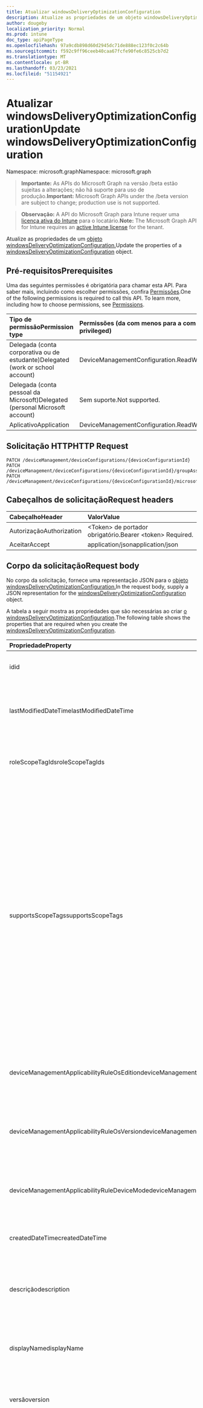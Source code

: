 ```yaml
---
title: Atualizar windowsDeliveryOptimizationConfiguration
description: Atualize as propriedades de um objeto windowsDeliveryOptimizationConfiguration.
author: dougeby
localization_priority: Normal
ms.prod: intune
doc_type: apiPageType
ms.openlocfilehash: 97a9cdb898d60d2945dc71de888ec123f0c2c64b
ms.sourcegitcommit: f592c9ff96ceeb40caa67fcfe90fe6c8525cb7d2
ms.translationtype: MT
ms.contentlocale: pt-BR
ms.lasthandoff: 03/23/2021
ms.locfileid: "51154921"
---
```

# <a name="update-windowsdeliveryoptimizationconfiguration"></a><span data-ttu-id="a16ee-103">Atualizar windowsDeliveryOptimizationConfiguration</span><span class="sxs-lookup"><span data-stu-id="a16ee-103">Update windowsDeliveryOptimizationConfiguration</span></span>

<span data-ttu-id="a16ee-104">Namespace: microsoft.graph</span><span class="sxs-lookup"><span data-stu-id="a16ee-104">Namespace: microsoft.graph</span></span>

> <span data-ttu-id="a16ee-105">**Importante:** As APIs do Microsoft Graph na versão /beta estão sujeitas a alterações; não há suporte para uso de produção.</span><span class="sxs-lookup"><span data-stu-id="a16ee-105">**Important:** Microsoft Graph APIs under the /beta version are subject to change; production use is not supported.</span></span>

> <span data-ttu-id="a16ee-106">**Observação:** A API do Microsoft Graph para Intune requer uma [licença ativa do Intune](https://go.microsoft.com/fwlink/?linkid=839381) para o locatário.</span><span class="sxs-lookup"><span data-stu-id="a16ee-106">**Note:** The Microsoft Graph API for Intune requires an [active Intune license](https://go.microsoft.com/fwlink/?linkid=839381) for the tenant.</span></span>

<span data-ttu-id="a16ee-107">Atualize as propriedades de um [objeto windowsDeliveryOptimizationConfiguration.](../resources/intune-deviceconfig-windowsdeliveryoptimizationconfiguration.md)</span><span class="sxs-lookup"><span data-stu-id="a16ee-107">Update the properties of a [windowsDeliveryOptimizationConfiguration](../resources/intune-deviceconfig-windowsdeliveryoptimizationconfiguration.md) object.</span></span>

## <a name="prerequisites"></a><span data-ttu-id="a16ee-108">Pré-requisitos</span><span class="sxs-lookup"><span data-stu-id="a16ee-108">Prerequisites</span></span>
<span data-ttu-id="a16ee-p101">Uma das seguintes permissões é obrigatória para chamar esta API. Para saber mais, incluindo como escolher permissões, confira [Permissões](/graph/permissions-reference).</span><span class="sxs-lookup"><span data-stu-id="a16ee-p101">One of the following permissions is required to call this API. To learn more, including how to choose permissions, see [Permissions](/graph/permissions-reference).</span></span>

|<span data-ttu-id="a16ee-111">Tipo de permissão</span><span class="sxs-lookup"><span data-stu-id="a16ee-111">Permission type</span></span>|<span data-ttu-id="a16ee-112">Permissões (da com menos para a com mais privilégios)</span><span class="sxs-lookup"><span data-stu-id="a16ee-112">Permissions (from least to most privileged)</span></span>|
|:---|:---|
|<span data-ttu-id="a16ee-113">Delegada (conta corporativa ou de estudante)</span><span class="sxs-lookup"><span data-stu-id="a16ee-113">Delegated (work or school account)</span></span>|<span data-ttu-id="a16ee-114">DeviceManagementConfiguration.ReadWrite.All</span><span class="sxs-lookup"><span data-stu-id="a16ee-114">DeviceManagementConfiguration.ReadWrite.All</span></span>|
|<span data-ttu-id="a16ee-115">Delegada (conta pessoal da Microsoft)</span><span class="sxs-lookup"><span data-stu-id="a16ee-115">Delegated (personal Microsoft account)</span></span>|<span data-ttu-id="a16ee-116">Sem suporte.</span><span class="sxs-lookup"><span data-stu-id="a16ee-116">Not supported.</span></span>|
|<span data-ttu-id="a16ee-117">Aplicativo</span><span class="sxs-lookup"><span data-stu-id="a16ee-117">Application</span></span>|<span data-ttu-id="a16ee-118">DeviceManagementConfiguration.ReadWrite.All</span><span class="sxs-lookup"><span data-stu-id="a16ee-118">DeviceManagementConfiguration.ReadWrite.All</span></span>|

## <a name="http-request"></a><span data-ttu-id="a16ee-119">Solicitação HTTP</span><span class="sxs-lookup"><span data-stu-id="a16ee-119">HTTP Request</span></span>
<!-- {
  "blockType": "ignored"
}
-->
``` http
PATCH /deviceManagement/deviceConfigurations/{deviceConfigurationId}
PATCH /deviceManagement/deviceConfigurations/{deviceConfigurationId}/groupAssignments/{deviceConfigurationGroupAssignmentId}/deviceConfiguration
PATCH /deviceManagement/deviceConfigurations/{deviceConfigurationId}/microsoft.graph.windowsDomainJoinConfiguration/networkAccessConfigurations/{deviceConfigurationId}
```

## <a name="request-headers"></a><span data-ttu-id="a16ee-120">Cabeçalhos de solicitação</span><span class="sxs-lookup"><span data-stu-id="a16ee-120">Request headers</span></span>
|<span data-ttu-id="a16ee-121">Cabeçalho</span><span class="sxs-lookup"><span data-stu-id="a16ee-121">Header</span></span>|<span data-ttu-id="a16ee-122">Valor</span><span class="sxs-lookup"><span data-stu-id="a16ee-122">Value</span></span>|
|:---|:---|
|<span data-ttu-id="a16ee-123">Autorização</span><span class="sxs-lookup"><span data-stu-id="a16ee-123">Authorization</span></span>|<span data-ttu-id="a16ee-124">&lt;Token&gt; de portador obrigatório.</span><span class="sxs-lookup"><span data-stu-id="a16ee-124">Bearer &lt;token&gt; Required.</span></span>|
|<span data-ttu-id="a16ee-125">Aceitar</span><span class="sxs-lookup"><span data-stu-id="a16ee-125">Accept</span></span>|<span data-ttu-id="a16ee-126">application/json</span><span class="sxs-lookup"><span data-stu-id="a16ee-126">application/json</span></span>|

## <a name="request-body"></a><span data-ttu-id="a16ee-127">Corpo da solicitação</span><span class="sxs-lookup"><span data-stu-id="a16ee-127">Request body</span></span>
<span data-ttu-id="a16ee-128">No corpo da solicitação, fornece uma representação JSON para o [objeto windowsDeliveryOptimizationConfiguration.](../resources/intune-deviceconfig-windowsdeliveryoptimizationconfiguration.md)</span><span class="sxs-lookup"><span data-stu-id="a16ee-128">In the request body, supply a JSON representation for the [windowsDeliveryOptimizationConfiguration](../resources/intune-deviceconfig-windowsdeliveryoptimizationconfiguration.md) object.</span></span>

<span data-ttu-id="a16ee-129">A tabela a seguir mostra as propriedades que são necessárias ao criar [o windowsDeliveryOptimizationConfiguration](../resources/intune-deviceconfig-windowsdeliveryoptimizationconfiguration.md).</span><span class="sxs-lookup"><span data-stu-id="a16ee-129">The following table shows the properties that are required when you create the [windowsDeliveryOptimizationConfiguration](../resources/intune-deviceconfig-windowsdeliveryoptimizationconfiguration.md).</span></span>

|<span data-ttu-id="a16ee-130">Propriedade</span><span class="sxs-lookup"><span data-stu-id="a16ee-130">Property</span></span>|<span data-ttu-id="a16ee-131">Tipo</span><span class="sxs-lookup"><span data-stu-id="a16ee-131">Type</span></span>|<span data-ttu-id="a16ee-132">Descrição</span><span class="sxs-lookup"><span data-stu-id="a16ee-132">Description</span></span>|
|:---|:---|:---|
|<span data-ttu-id="a16ee-133">id</span><span class="sxs-lookup"><span data-stu-id="a16ee-133">id</span></span>|<span data-ttu-id="a16ee-134">Cadeia de caracteres</span><span class="sxs-lookup"><span data-stu-id="a16ee-134">String</span></span>|<span data-ttu-id="a16ee-135">Chave da entidade.</span><span class="sxs-lookup"><span data-stu-id="a16ee-135">Key of the entity.</span></span> <span data-ttu-id="a16ee-136">Herdada de [deviceConfiguration](../resources/intune-shared-deviceconfiguration.md)</span><span class="sxs-lookup"><span data-stu-id="a16ee-136">Inherited from [deviceConfiguration](../resources/intune-shared-deviceconfiguration.md)</span></span>|
|<span data-ttu-id="a16ee-137">lastModifiedDateTime</span><span class="sxs-lookup"><span data-stu-id="a16ee-137">lastModifiedDateTime</span></span>|<span data-ttu-id="a16ee-138">DateTimeOffset</span><span class="sxs-lookup"><span data-stu-id="a16ee-138">DateTimeOffset</span></span>|<span data-ttu-id="a16ee-139">DateTime da última modificação do objeto.</span><span class="sxs-lookup"><span data-stu-id="a16ee-139">DateTime the object was last modified.</span></span> <span data-ttu-id="a16ee-140">Herdada de [deviceConfiguration](../resources/intune-shared-deviceconfiguration.md)</span><span class="sxs-lookup"><span data-stu-id="a16ee-140">Inherited from [deviceConfiguration](../resources/intune-shared-deviceconfiguration.md)</span></span>|
|<span data-ttu-id="a16ee-141">roleScopeTagIds</span><span class="sxs-lookup"><span data-stu-id="a16ee-141">roleScopeTagIds</span></span>|<span data-ttu-id="a16ee-142">Coleção de cadeias de caracteres</span><span class="sxs-lookup"><span data-stu-id="a16ee-142">String collection</span></span>|<span data-ttu-id="a16ee-143">Lista de marcas de escopo para esta instância entity.</span><span class="sxs-lookup"><span data-stu-id="a16ee-143">List of Scope Tags for this Entity instance.</span></span> <span data-ttu-id="a16ee-144">Herdada de [deviceConfiguration](../resources/intune-shared-deviceconfiguration.md)</span><span class="sxs-lookup"><span data-stu-id="a16ee-144">Inherited from [deviceConfiguration](../resources/intune-shared-deviceconfiguration.md)</span></span>|
|<span data-ttu-id="a16ee-145">supportsScopeTags</span><span class="sxs-lookup"><span data-stu-id="a16ee-145">supportsScopeTags</span></span>|<span data-ttu-id="a16ee-146">Booleano</span><span class="sxs-lookup"><span data-stu-id="a16ee-146">Boolean</span></span>|<span data-ttu-id="a16ee-147">Indica se a Configuração de Dispositivo subjacente dá suporte ou não à atribuição de marcas de escopo.</span><span class="sxs-lookup"><span data-stu-id="a16ee-147">Indicates whether or not the underlying Device Configuration supports the assignment of scope tags.</span></span> <span data-ttu-id="a16ee-148">A atribuição à propriedade ScopeTags não é permitida quando esse valor é falso e as entidades não estarão visíveis para usuários com escopo.</span><span class="sxs-lookup"><span data-stu-id="a16ee-148">Assigning to the ScopeTags property is not allowed when this value is false and entities will not be visible to scoped users.</span></span> <span data-ttu-id="a16ee-149">Isso ocorre para políticas herdadas criadas no Silverlight e podem ser resolvidas excluindo e recriando a política no Portal do Azure.</span><span class="sxs-lookup"><span data-stu-id="a16ee-149">This occurs for Legacy policies created in Silverlight and can be resolved by deleting and recreating the policy in the Azure Portal.</span></span> <span data-ttu-id="a16ee-150">Essa propriedade é somente leitura.</span><span class="sxs-lookup"><span data-stu-id="a16ee-150">This property is read-only.</span></span> <span data-ttu-id="a16ee-151">Herdada de [deviceConfiguration](../resources/intune-shared-deviceconfiguration.md)</span><span class="sxs-lookup"><span data-stu-id="a16ee-151">Inherited from [deviceConfiguration](../resources/intune-shared-deviceconfiguration.md)</span></span>|
|<span data-ttu-id="a16ee-152">deviceManagementApplicabilityRuleOsEdition</span><span class="sxs-lookup"><span data-stu-id="a16ee-152">deviceManagementApplicabilityRuleOsEdition</span></span>|[<span data-ttu-id="a16ee-153">deviceManagementApplicabilityRuleOsEdition</span><span class="sxs-lookup"><span data-stu-id="a16ee-153">deviceManagementApplicabilityRuleOsEdition</span></span>](../resources/intune-deviceconfig-devicemanagementapplicabilityruleosedition.md)|<span data-ttu-id="a16ee-154">A aplicabilidade da edição do sistema operacional para esta Política.</span><span class="sxs-lookup"><span data-stu-id="a16ee-154">The OS edition applicability for this Policy.</span></span> <span data-ttu-id="a16ee-155">Herdada de [deviceConfiguration](../resources/intune-shared-deviceconfiguration.md)</span><span class="sxs-lookup"><span data-stu-id="a16ee-155">Inherited from [deviceConfiguration](../resources/intune-shared-deviceconfiguration.md)</span></span>|
|<span data-ttu-id="a16ee-156">deviceManagementApplicabilityRuleOsVersion</span><span class="sxs-lookup"><span data-stu-id="a16ee-156">deviceManagementApplicabilityRuleOsVersion</span></span>|[<span data-ttu-id="a16ee-157">deviceManagementApplicabilityRuleOsVersion</span><span class="sxs-lookup"><span data-stu-id="a16ee-157">deviceManagementApplicabilityRuleOsVersion</span></span>](../resources/intune-deviceconfig-devicemanagementapplicabilityruleosversion.md)|<span data-ttu-id="a16ee-158">A regra de aplicabilidade da versão do sistema operacional para esta Política.</span><span class="sxs-lookup"><span data-stu-id="a16ee-158">The OS version applicability rule for this Policy.</span></span> <span data-ttu-id="a16ee-159">Herdada de [deviceConfiguration](../resources/intune-shared-deviceconfiguration.md)</span><span class="sxs-lookup"><span data-stu-id="a16ee-159">Inherited from [deviceConfiguration](../resources/intune-shared-deviceconfiguration.md)</span></span>|
|<span data-ttu-id="a16ee-160">deviceManagementApplicabilityRuleDeviceMode</span><span class="sxs-lookup"><span data-stu-id="a16ee-160">deviceManagementApplicabilityRuleDeviceMode</span></span>|[<span data-ttu-id="a16ee-161">deviceManagementApplicabilityRuleDeviceMode</span><span class="sxs-lookup"><span data-stu-id="a16ee-161">deviceManagementApplicabilityRuleDeviceMode</span></span>](../resources/intune-deviceconfig-devicemanagementapplicabilityruledevicemode.md)|<span data-ttu-id="a16ee-162">A regra de aplicabilidade do modo de dispositivo para esta Política.</span><span class="sxs-lookup"><span data-stu-id="a16ee-162">The device mode applicability rule for this Policy.</span></span> <span data-ttu-id="a16ee-163">Herdada de [deviceConfiguration](../resources/intune-shared-deviceconfiguration.md)</span><span class="sxs-lookup"><span data-stu-id="a16ee-163">Inherited from [deviceConfiguration](../resources/intune-shared-deviceconfiguration.md)</span></span>|
|<span data-ttu-id="a16ee-164">createdDateTime</span><span class="sxs-lookup"><span data-stu-id="a16ee-164">createdDateTime</span></span>|<span data-ttu-id="a16ee-165">DateTimeOffset</span><span class="sxs-lookup"><span data-stu-id="a16ee-165">DateTimeOffset</span></span>|<span data-ttu-id="a16ee-166">DateTime em que o objeto foi criado.</span><span class="sxs-lookup"><span data-stu-id="a16ee-166">DateTime the object was created.</span></span> <span data-ttu-id="a16ee-167">Herdada de [deviceConfiguration](../resources/intune-shared-deviceconfiguration.md)</span><span class="sxs-lookup"><span data-stu-id="a16ee-167">Inherited from [deviceConfiguration](../resources/intune-shared-deviceconfiguration.md)</span></span>|
|<span data-ttu-id="a16ee-168">descrição</span><span class="sxs-lookup"><span data-stu-id="a16ee-168">description</span></span>|<span data-ttu-id="a16ee-169">Cadeia de caracteres</span><span class="sxs-lookup"><span data-stu-id="a16ee-169">String</span></span>|<span data-ttu-id="a16ee-170">O administrador forneceu a descrição da Configuração do dispositivo.</span><span class="sxs-lookup"><span data-stu-id="a16ee-170">Admin provided description of the Device Configuration.</span></span> <span data-ttu-id="a16ee-171">Herdada de [deviceConfiguration](../resources/intune-shared-deviceconfiguration.md)</span><span class="sxs-lookup"><span data-stu-id="a16ee-171">Inherited from [deviceConfiguration](../resources/intune-shared-deviceconfiguration.md)</span></span>|
|<span data-ttu-id="a16ee-172">displayName</span><span class="sxs-lookup"><span data-stu-id="a16ee-172">displayName</span></span>|<span data-ttu-id="a16ee-173">Cadeia de caracteres</span><span class="sxs-lookup"><span data-stu-id="a16ee-173">String</span></span>|<span data-ttu-id="a16ee-174">O administrador forneceu o nome da Configuração do dispositivo.</span><span class="sxs-lookup"><span data-stu-id="a16ee-174">Admin provided name of the device configuration.</span></span> <span data-ttu-id="a16ee-175">Herdada de [deviceConfiguration](../resources/intune-shared-deviceconfiguration.md)</span><span class="sxs-lookup"><span data-stu-id="a16ee-175">Inherited from [deviceConfiguration](../resources/intune-shared-deviceconfiguration.md)</span></span>|
|<span data-ttu-id="a16ee-176">versão</span><span class="sxs-lookup"><span data-stu-id="a16ee-176">version</span></span>|<span data-ttu-id="a16ee-177">Int32</span><span class="sxs-lookup"><span data-stu-id="a16ee-177">Int32</span></span>|<span data-ttu-id="a16ee-178">Versão da configuração do dispositivo.</span><span class="sxs-lookup"><span data-stu-id="a16ee-178">Version of the device configuration.</span></span> <span data-ttu-id="a16ee-179">Herdada de [deviceConfiguration](../resources/intune-shared-deviceconfiguration.md)</span><span class="sxs-lookup"><span data-stu-id="a16ee-179">Inherited from [deviceConfiguration](../resources/intune-shared-deviceconfiguration.md)</span></span>|
|<span data-ttu-id="a16ee-180">deliveryOptimizationMode</span><span class="sxs-lookup"><span data-stu-id="a16ee-180">deliveryOptimizationMode</span></span>|[<span data-ttu-id="a16ee-181">windowsDeliveryOptimizationMode</span><span class="sxs-lookup"><span data-stu-id="a16ee-181">windowsDeliveryOptimizationMode</span></span>](../resources/intune-deviceconfig-windowsdeliveryoptimizationmode.md)|<span data-ttu-id="a16ee-182">Especifica o método de download que a otimização de entrega pode usar para gerenciar o consumo de largura de banda de rede para cenários de distribuição de conteúdo grandes.</span><span class="sxs-lookup"><span data-stu-id="a16ee-182">Specifies the download method that delivery optimization can use to manage network bandwidth consumption for large content distribution scenarios.</span></span> <span data-ttu-id="a16ee-183">Os valores possíveis são: `userDefined`, `httpOnly`, `httpWithPeeringNat`, `httpWithPeeringPrivateGroup`, `httpWithInternetPeering`, `simpleDownload`, `bypassMode`.</span><span class="sxs-lookup"><span data-stu-id="a16ee-183">Possible values are: `userDefined`, `httpOnly`, `httpWithPeeringNat`, `httpWithPeeringPrivateGroup`, `httpWithInternetPeering`, `simpleDownload`, `bypassMode`.</span></span>|
|<span data-ttu-id="a16ee-184">restrictPeerSelectionBy</span><span class="sxs-lookup"><span data-stu-id="a16ee-184">restrictPeerSelectionBy</span></span>|[<span data-ttu-id="a16ee-185">deliveryOptimizationRestrictPeerSelectionByOptions</span><span class="sxs-lookup"><span data-stu-id="a16ee-185">deliveryOptimizationRestrictPeerSelectionByOptions</span></span>](../resources/intune-deviceconfig-deliveryoptimizationrestrictpeerselectionbyoptions.md)|<span data-ttu-id="a16ee-186">Especifica restringir a seleção de pares por meio da opção selecionada.</span><span class="sxs-lookup"><span data-stu-id="a16ee-186">Specifies to restrict peer selection via selected option.</span></span>
<span data-ttu-id="a16ee-187">A opção 1 (máscara de sub-rede) só se aplica aos modos de Otimização de Entrega LAN (1) e Grupo (2).</span><span class="sxs-lookup"><span data-stu-id="a16ee-187">Option 1 (Subnet mask) only applies to Delivery Optimization modes Download Mode LAN (1) and Group (2).</span></span> <span data-ttu-id="a16ee-188">Os valores possíveis são: `notConfigured` e `subnetMask`.</span><span class="sxs-lookup"><span data-stu-id="a16ee-188">Possible values are: `notConfigured`, `subnetMask`.</span></span>|
|<span data-ttu-id="a16ee-189">groupIdSource</span><span class="sxs-lookup"><span data-stu-id="a16ee-189">groupIdSource</span></span>|[<span data-ttu-id="a16ee-190">deliveryOptimizationGroupIdSource</span><span class="sxs-lookup"><span data-stu-id="a16ee-190">deliveryOptimizationGroupIdSource</span></span>](../resources/intune-deviceconfig-deliveryoptimizationgroupidsource.md)|<span data-ttu-id="a16ee-191">Especifica restringir a seleção de pares a uma fonte especfic.</span><span class="sxs-lookup"><span data-stu-id="a16ee-191">Specifies to restrict peer selection to a specfic source.</span></span>
<span data-ttu-id="a16ee-192">As opções definidas nesta política aplicam-se apenas ao modo de download do Modo de Otimização de Entrega (2).</span><span class="sxs-lookup"><span data-stu-id="a16ee-192">The options set in this policy only apply to Delivery Optimization mode Group (2) download mode.</span></span> <span data-ttu-id="a16ee-193">Se Group (2) não estiver definido como modo de download, essa política será ignorada.</span><span class="sxs-lookup"><span data-stu-id="a16ee-193">If Group (2) isn't set as Download mode, this policy will be ignored.</span></span> <span data-ttu-id="a16ee-194">Para a opção 3 - ID da opção DHCP, o cliente consultará a ID da Opção DHCP 234 e usará o valor GUID retornado como a ID do Grupo.</span><span class="sxs-lookup"><span data-stu-id="a16ee-194">For option 3 - DHCP Option ID, the client will query DHCP Option ID 234 and use the returned GUID value as the Group ID.</span></span>|
|<span data-ttu-id="a16ee-195">bandwidthMode</span><span class="sxs-lookup"><span data-stu-id="a16ee-195">bandwidthMode</span></span>|[<span data-ttu-id="a16ee-196">deliveryOptimizationBandwidth</span><span class="sxs-lookup"><span data-stu-id="a16ee-196">deliveryOptimizationBandwidth</span></span>](../resources/intune-deviceconfig-deliveryoptimizationbandwidth.md)|<span data-ttu-id="a16ee-197">Especifica o uso da largura de banda em primeiro plano e em segundo plano usando porcentagens, absolutos ou horas.</span><span class="sxs-lookup"><span data-stu-id="a16ee-197">Specifies foreground and background bandwidth usage using percentages, absolutes, or hours.</span></span>|
|<span data-ttu-id="a16ee-198">backgroundDownloadFromHttpDelayInSeconds</span><span class="sxs-lookup"><span data-stu-id="a16ee-198">backgroundDownloadFromHttpDelayInSeconds</span></span>|<span data-ttu-id="a16ee-199">Int64</span><span class="sxs-lookup"><span data-stu-id="a16ee-199">Int64</span></span>|<span data-ttu-id="a16ee-200">Especifica o número de segundos para atrasar uma fonte HTTP em um download em segundo plano que tem permissão para usar ponto a ponto.</span><span class="sxs-lookup"><span data-stu-id="a16ee-200">Specifies number of seconds to delay an HTTP source in a background download that is allowed to use peer-to-peer.</span></span> <span data-ttu-id="a16ee-201">Valores válidos de 0 a 4294967295</span><span class="sxs-lookup"><span data-stu-id="a16ee-201">Valid values 0 to 4294967295</span></span>|
|<span data-ttu-id="a16ee-202">foregroundDownloadFromHttpDelayInSeconds</span><span class="sxs-lookup"><span data-stu-id="a16ee-202">foregroundDownloadFromHttpDelayInSeconds</span></span>|<span data-ttu-id="a16ee-203">Int64</span><span class="sxs-lookup"><span data-stu-id="a16ee-203">Int64</span></span>|<span data-ttu-id="a16ee-204">Especifica o número de segundos para atrasar uma fonte HTTP em um download em primeiro plano que tem permissão para usar ponto a ponto (0-86400).</span><span class="sxs-lookup"><span data-stu-id="a16ee-204">Specifies number of seconds to delay an HTTP source in a foreground download that is allowed to use peer-to-peer (0-86400).</span></span> <span data-ttu-id="a16ee-205">Valores válidos de 0 a 86400</span><span class="sxs-lookup"><span data-stu-id="a16ee-205">Valid values 0 to 86400</span></span>
<span data-ttu-id="a16ee-206">A especificação 0 define a Otimização de Entrega para gerenciar essa configuração usando o serviço de nuvem.</span><span class="sxs-lookup"><span data-stu-id="a16ee-206">Specifying 0 sets Delivery Optimization to manage this setting using the cloud service.</span></span> <span data-ttu-id="a16ee-207">Valores válidos de 0 a 86400</span><span class="sxs-lookup"><span data-stu-id="a16ee-207">Valid values 0 to 86400</span></span>|
|<span data-ttu-id="a16ee-208">minimumRamAllowedToPeerInGigabytes</span><span class="sxs-lookup"><span data-stu-id="a16ee-208">minimumRamAllowedToPeerInGigabytes</span></span>|<span data-ttu-id="a16ee-209">Int32</span><span class="sxs-lookup"><span data-stu-id="a16ee-209">Int32</span></span>|<span data-ttu-id="a16ee-210">Especifica o tamanho mínimo de RAM em GB para usar Cache Par (1-100000).</span><span class="sxs-lookup"><span data-stu-id="a16ee-210">Specifies the minimum RAM size in GB to use Peer Caching (1-100000).</span></span> <span data-ttu-id="a16ee-211">Valores válidos de 1 a 100000</span><span class="sxs-lookup"><span data-stu-id="a16ee-211">Valid values 1 to 100000</span></span>|
|<span data-ttu-id="a16ee-212">minimumDiskSizeAllowedToPeerInGigabytes</span><span class="sxs-lookup"><span data-stu-id="a16ee-212">minimumDiskSizeAllowedToPeerInGigabytes</span></span>|<span data-ttu-id="a16ee-213">Int32</span><span class="sxs-lookup"><span data-stu-id="a16ee-213">Int32</span></span>|<span data-ttu-id="a16ee-214">Especifica o tamanho mínimo do disco em GB para usar Cache Par (1-100000).</span><span class="sxs-lookup"><span data-stu-id="a16ee-214">Specifies the minimum disk size in GB to use Peer Caching (1-100000).</span></span> <span data-ttu-id="a16ee-215">Valores válidos de 1 a 100000</span><span class="sxs-lookup"><span data-stu-id="a16ee-215">Valid values 1 to 100000</span></span>
<span data-ttu-id="a16ee-216">Valores recomendados: 64 GB a 256 GB.</span><span class="sxs-lookup"><span data-stu-id="a16ee-216">Recommended values: 64 GB to 256 GB.</span></span> <span data-ttu-id="a16ee-217">Valores válidos de 1 a 100000</span><span class="sxs-lookup"><span data-stu-id="a16ee-217">Valid values 1 to 100000</span></span>|
|<span data-ttu-id="a16ee-218">minimumFileSizeToCacheInMegabytes</span><span class="sxs-lookup"><span data-stu-id="a16ee-218">minimumFileSizeToCacheInMegabytes</span></span>|<span data-ttu-id="a16ee-219">Int32</span><span class="sxs-lookup"><span data-stu-id="a16ee-219">Int32</span></span>|<span data-ttu-id="a16ee-220">Especifica o tamanho mínimo de arquivo de conteúdo em MB habilitado para usar Cache Par (1-100000).</span><span class="sxs-lookup"><span data-stu-id="a16ee-220">Specifies the minimum content file size in MB enabled to use Peer Caching (1-100000).</span></span> <span data-ttu-id="a16ee-221">Valores válidos de 1 a 100000</span><span class="sxs-lookup"><span data-stu-id="a16ee-221">Valid values 1 to 100000</span></span>
<span data-ttu-id="a16ee-222">Valores recomendados: 1 MB a 100.000 MB.</span><span class="sxs-lookup"><span data-stu-id="a16ee-222">Recommended values: 1 MB to 100,000 MB.</span></span> <span data-ttu-id="a16ee-223">Valores válidos de 1 a 100000</span><span class="sxs-lookup"><span data-stu-id="a16ee-223">Valid values 1 to 100000</span></span>|
|<span data-ttu-id="a16ee-224">minimumBatteryPercentageAllowedToUpload</span><span class="sxs-lookup"><span data-stu-id="a16ee-224">minimumBatteryPercentageAllowedToUpload</span></span>|<span data-ttu-id="a16ee-225">Int32</span><span class="sxs-lookup"><span data-stu-id="a16ee-225">Int32</span></span>|<span data-ttu-id="a16ee-226">Especifica a porcentagem mínima de bateria para permitir que o dispositivo carregue dados (0-100).</span><span class="sxs-lookup"><span data-stu-id="a16ee-226">Specifies the minimum battery percentage to allow the device to upload data (0-100).</span></span> <span data-ttu-id="a16ee-227">Valores válidos de 0 a 100</span><span class="sxs-lookup"><span data-stu-id="a16ee-227">Valid values 0 to 100</span></span>
<span data-ttu-id="a16ee-228">O valor padrão é 0.</span><span class="sxs-lookup"><span data-stu-id="a16ee-228">The default value is 0.</span></span> <span data-ttu-id="a16ee-229">O valor 0 (zero) significa "não limitado" e o valor padrão do serviço de nuvem será usado.</span><span class="sxs-lookup"><span data-stu-id="a16ee-229">The value 0 (zero) means "not limited" and the cloud service default value will be used.</span></span> <span data-ttu-id="a16ee-230">Valores válidos de 0 a 100</span><span class="sxs-lookup"><span data-stu-id="a16ee-230">Valid values 0 to 100</span></span>|
|<span data-ttu-id="a16ee-231">modifyCacheLocation</span><span class="sxs-lookup"><span data-stu-id="a16ee-231">modifyCacheLocation</span></span>|<span data-ttu-id="a16ee-232">Cadeia de caracteres</span><span class="sxs-lookup"><span data-stu-id="a16ee-232">String</span></span>|<span data-ttu-id="a16ee-233">Especifica a unidade que a Otimização de Entrega deve usar para seu cache.</span><span class="sxs-lookup"><span data-stu-id="a16ee-233">Specifies the drive that Delivery Optimization should use for its cache.</span></span>|
|<span data-ttu-id="a16ee-234">maximumCacheAgeInDays</span><span class="sxs-lookup"><span data-stu-id="a16ee-234">maximumCacheAgeInDays</span></span>|<span data-ttu-id="a16ee-235">Int32</span><span class="sxs-lookup"><span data-stu-id="a16ee-235">Int32</span></span>|<span data-ttu-id="a16ee-236">Especifica o tempo máximo em dias em que cada arquivo é mantido no cache de Otimização de Entrega após o download com êxito (0-3650).</span><span class="sxs-lookup"><span data-stu-id="a16ee-236">Specifies the maximum time in days that each file is held in the Delivery Optimization cache after downloading successfully (0-3650).</span></span> <span data-ttu-id="a16ee-237">Valores válidos de 0 a 3650</span><span class="sxs-lookup"><span data-stu-id="a16ee-237">Valid values 0 to 3650</span></span>|
|<span data-ttu-id="a16ee-238">maximumCacheSize</span><span class="sxs-lookup"><span data-stu-id="a16ee-238">maximumCacheSize</span></span>|[<span data-ttu-id="a16ee-239">deliveryOptimizationMaxCacheSize</span><span class="sxs-lookup"><span data-stu-id="a16ee-239">deliveryOptimizationMaxCacheSize</span></span>](../resources/intune-deviceconfig-deliveryoptimizationmaxcachesize.md)|<span data-ttu-id="a16ee-240">Especifica o tamanho máximo de cache que a Otimização de Entrega como porcentagem ou em GB.</span><span class="sxs-lookup"><span data-stu-id="a16ee-240">Specifies the maximum cache size that Delivery Optimization either as a percentage or in GB.</span></span>|
|<span data-ttu-id="a16ee-241">vpnPeerCaching</span><span class="sxs-lookup"><span data-stu-id="a16ee-241">vpnPeerCaching</span></span>|[<span data-ttu-id="a16ee-242">enablement</span><span class="sxs-lookup"><span data-stu-id="a16ee-242">enablement</span></span>](../resources/intune-shared-enablement.md)|<span data-ttu-id="a16ee-243">Especifica se o dispositivo tem permissão para participar do Cache Par enquanto estiver conectado via VPN à rede de domínio.</span><span class="sxs-lookup"><span data-stu-id="a16ee-243">Specifies whether the device is allowed to participate in Peer Caching while connected via VPN to the domain network.</span></span> <span data-ttu-id="a16ee-244">Os valores possíveis são: `notConfigured`, `enabled`, `disabled`.</span><span class="sxs-lookup"><span data-stu-id="a16ee-244">Possible values are: `notConfigured`, `enabled`, `disabled`.</span></span>|
|<span data-ttu-id="a16ee-245">cacheServerHostNames</span><span class="sxs-lookup"><span data-stu-id="a16ee-245">cacheServerHostNames</span></span>|<span data-ttu-id="a16ee-246">Coleção de cadeias de caracteres</span><span class="sxs-lookup"><span data-stu-id="a16ee-246">String collection</span></span>|<span data-ttu-id="a16ee-247">Especifica nomes de host de servidores de cache.</span><span class="sxs-lookup"><span data-stu-id="a16ee-247">Specifies cache servers host names.</span></span>|
|<span data-ttu-id="a16ee-248">cacheServerForegroundDownloadFallbackToHttpDelayInSeconds</span><span class="sxs-lookup"><span data-stu-id="a16ee-248">cacheServerForegroundDownloadFallbackToHttpDelayInSeconds</span></span>|<span data-ttu-id="a16ee-249">Int32</span><span class="sxs-lookup"><span data-stu-id="a16ee-249">Int32</span></span>|<span data-ttu-id="a16ee-250">Especifica o número de segundos para atrasar um retorno de servidores de cache para uma fonte HTTP para um download em primeiro plano.</span><span class="sxs-lookup"><span data-stu-id="a16ee-250">Specifies number of seconds to delay a fall back from cache servers to an HTTP source for a foreground download.</span></span> <span data-ttu-id="a16ee-251">Valores válidos de 0 a 2592000.</span><span class="sxs-lookup"><span data-stu-id="a16ee-251">Valid values 0 to 2592000.</span></span>|
|<span data-ttu-id="a16ee-252">cacheServerBackgroundDownloadFallbackToHttpDelayInSeconds</span><span class="sxs-lookup"><span data-stu-id="a16ee-252">cacheServerBackgroundDownloadFallbackToHttpDelayInSeconds</span></span>|<span data-ttu-id="a16ee-253">Int32</span><span class="sxs-lookup"><span data-stu-id="a16ee-253">Int32</span></span>|<span data-ttu-id="a16ee-254">Especifica o número de segundos para atrasar um retorno de servidores de cache para uma fonte HTTP para um download em segundo plano.</span><span class="sxs-lookup"><span data-stu-id="a16ee-254">Specifies number of seconds to delay a fall back from cache servers to an HTTP source for a background download.</span></span> <span data-ttu-id="a16ee-255">Valores válidos de 0 a 2592000.</span><span class="sxs-lookup"><span data-stu-id="a16ee-255">Valid values 0 to 2592000.</span></span>|



## <a name="response"></a><span data-ttu-id="a16ee-256">Resposta</span><span class="sxs-lookup"><span data-stu-id="a16ee-256">Response</span></span>
<span data-ttu-id="a16ee-257">Se tiver êxito, este método retornará um código de resposta e um `200 OK` [objeto windowsDeliveryOptimizationConfiguration](../resources/intune-deviceconfig-windowsdeliveryoptimizationconfiguration.md) atualizado no corpo da resposta.</span><span class="sxs-lookup"><span data-stu-id="a16ee-257">If successful, this method returns a `200 OK` response code and an updated [windowsDeliveryOptimizationConfiguration](../resources/intune-deviceconfig-windowsdeliveryoptimizationconfiguration.md) object in the response body.</span></span>

## <a name="example"></a><span data-ttu-id="a16ee-258">Exemplo</span><span class="sxs-lookup"><span data-stu-id="a16ee-258">Example</span></span>

### <a name="request"></a><span data-ttu-id="a16ee-259">Solicitação</span><span class="sxs-lookup"><span data-stu-id="a16ee-259">Request</span></span>
<span data-ttu-id="a16ee-260">Este é um exemplo da solicitação.</span><span class="sxs-lookup"><span data-stu-id="a16ee-260">Here is an example of the request.</span></span>
``` http
PATCH https://graph.microsoft.com/beta/deviceManagement/deviceConfigurations/{deviceConfigurationId}
Content-type: application/json
Content-length: 2039

{
  "@odata.type": "#microsoft.graph.windowsDeliveryOptimizationConfiguration",
  "roleScopeTagIds": [
    "Role Scope Tag Ids value"
  ],
  "supportsScopeTags": true,
  "deviceManagementApplicabilityRuleOsEdition": {
    "@odata.type": "microsoft.graph.deviceManagementApplicabilityRuleOsEdition",
    "osEditionTypes": [
      "windows10EnterpriseN"
    ],
    "name": "Name value",
    "ruleType": "exclude"
  },
  "deviceManagementApplicabilityRuleOsVersion": {
    "@odata.type": "microsoft.graph.deviceManagementApplicabilityRuleOsVersion",
    "minOSVersion": "Min OSVersion value",
    "maxOSVersion": "Max OSVersion value",
    "name": "Name value",
    "ruleType": "exclude"
  },
  "deviceManagementApplicabilityRuleDeviceMode": {
    "@odata.type": "microsoft.graph.deviceManagementApplicabilityRuleDeviceMode",
    "deviceMode": "sModeConfiguration",
    "name": "Name value",
    "ruleType": "exclude"
  },
  "description": "Description value",
  "displayName": "Display Name value",
  "version": 7,
  "deliveryOptimizationMode": "httpOnly",
  "restrictPeerSelectionBy": "subnetMask",
  "groupIdSource": {
    "@odata.type": "microsoft.graph.deliveryOptimizationGroupIdSource"
  },
  "bandwidthMode": {
    "@odata.type": "microsoft.graph.deliveryOptimizationBandwidth"
  },
  "backgroundDownloadFromHttpDelayInSeconds": 8,
  "foregroundDownloadFromHttpDelayInSeconds": 8,
  "minimumRamAllowedToPeerInGigabytes": 2,
  "minimumDiskSizeAllowedToPeerInGigabytes": 7,
  "minimumFileSizeToCacheInMegabytes": 1,
  "minimumBatteryPercentageAllowedToUpload": 7,
  "modifyCacheLocation": "Modify Cache Location value",
  "maximumCacheAgeInDays": 5,
  "maximumCacheSize": {
    "@odata.type": "microsoft.graph.deliveryOptimizationMaxCacheSize"
  },
  "vpnPeerCaching": "enabled",
  "cacheServerHostNames": [
    "Cache Server Host Names value"
  ],
  "cacheServerForegroundDownloadFallbackToHttpDelayInSeconds": 9,
  "cacheServerBackgroundDownloadFallbackToHttpDelayInSeconds": 9
}
```

### <a name="response"></a><span data-ttu-id="a16ee-261">Resposta</span><span class="sxs-lookup"><span data-stu-id="a16ee-261">Response</span></span>
<span data-ttu-id="a16ee-p130">Veja a seguir um exemplo da resposta. Observação: o objeto response mostrado aqui pode estar truncado por motivos de concisão. Todas as propriedades serão retornadas de uma chamada real.</span><span class="sxs-lookup"><span data-stu-id="a16ee-p130">Here is an example of the response. Note: The response object shown here may be truncated for brevity. All of the properties will be returned from an actual call.</span></span>
``` http
HTTP/1.1 200 OK
Content-Type: application/json
Content-Length: 2211

{
  "@odata.type": "#microsoft.graph.windowsDeliveryOptimizationConfiguration",
  "id": "5954ee9b-ee9b-5954-9bee-54599bee5459",
  "lastModifiedDateTime": "2017-01-01T00:00:35.1329464-08:00",
  "roleScopeTagIds": [
    "Role Scope Tag Ids value"
  ],
  "supportsScopeTags": true,
  "deviceManagementApplicabilityRuleOsEdition": {
    "@odata.type": "microsoft.graph.deviceManagementApplicabilityRuleOsEdition",
    "osEditionTypes": [
      "windows10EnterpriseN"
    ],
    "name": "Name value",
    "ruleType": "exclude"
  },
  "deviceManagementApplicabilityRuleOsVersion": {
    "@odata.type": "microsoft.graph.deviceManagementApplicabilityRuleOsVersion",
    "minOSVersion": "Min OSVersion value",
    "maxOSVersion": "Max OSVersion value",
    "name": "Name value",
    "ruleType": "exclude"
  },
  "deviceManagementApplicabilityRuleDeviceMode": {
    "@odata.type": "microsoft.graph.deviceManagementApplicabilityRuleDeviceMode",
    "deviceMode": "sModeConfiguration",
    "name": "Name value",
    "ruleType": "exclude"
  },
  "createdDateTime": "2017-01-01T00:02:43.5775965-08:00",
  "description": "Description value",
  "displayName": "Display Name value",
  "version": 7,
  "deliveryOptimizationMode": "httpOnly",
  "restrictPeerSelectionBy": "subnetMask",
  "groupIdSource": {
    "@odata.type": "microsoft.graph.deliveryOptimizationGroupIdSource"
  },
  "bandwidthMode": {
    "@odata.type": "microsoft.graph.deliveryOptimizationBandwidth"
  },
  "backgroundDownloadFromHttpDelayInSeconds": 8,
  "foregroundDownloadFromHttpDelayInSeconds": 8,
  "minimumRamAllowedToPeerInGigabytes": 2,
  "minimumDiskSizeAllowedToPeerInGigabytes": 7,
  "minimumFileSizeToCacheInMegabytes": 1,
  "minimumBatteryPercentageAllowedToUpload": 7,
  "modifyCacheLocation": "Modify Cache Location value",
  "maximumCacheAgeInDays": 5,
  "maximumCacheSize": {
    "@odata.type": "microsoft.graph.deliveryOptimizationMaxCacheSize"
  },
  "vpnPeerCaching": "enabled",
  "cacheServerHostNames": [
    "Cache Server Host Names value"
  ],
  "cacheServerForegroundDownloadFallbackToHttpDelayInSeconds": 9,
  "cacheServerBackgroundDownloadFallbackToHttpDelayInSeconds": 9
}
```




